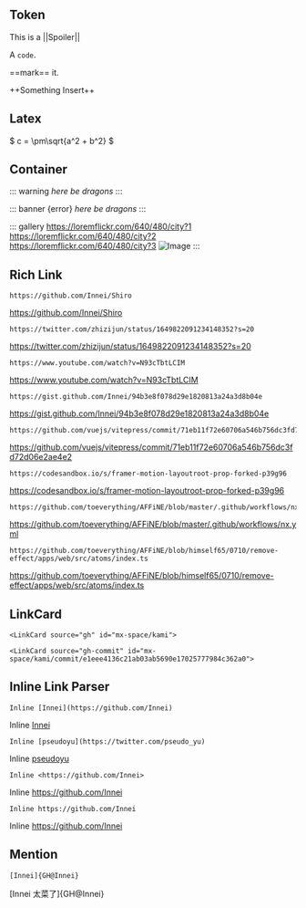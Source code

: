 ## Token

This is a ||Spoiler||

A `code`.

==mark== it.

++Something Insert++

## Latex

$ c = \pm\sqrt{a^2 + b^2} $

## Container

::: warning
_here be dragons_
:::

::: banner {error}
_here be dragons_
:::


::: gallery
https://loremflickr.com/640/480/city?1
https://loremflickr.com/640/480/city?2
https://loremflickr.com/640/480/city?3
![](https://loremflickr.com/640/480/city?4 "Image")
:::

## Rich Link

```
https://github.com/Innei/Shiro
```

https://github.com/Innei/Shiro

```
https://twitter.com/zhizijun/status/1649822091234148352?s=20
```

https://twitter.com/zhizijun/status/1649822091234148352?s=20

```
https://www.youtube.com/watch?v=N93cTbtLCIM
```

https://www.youtube.com/watch?v=N93cTbtLCIM

```
https://gist.github.com/Innei/94b3e8f078d29e1820813a24a3d8b04e
```

https://gist.github.com/Innei/94b3e8f078d29e1820813a24a3d8b04e

```
https://github.com/vuejs/vitepress/commit/71eb11f72e60706a546b756dc3fd72d06e2ae4e2
```

https://github.com/vuejs/vitepress/commit/71eb11f72e60706a546b756dc3fd72d06e2ae4e2


```
https://codesandbox.io/s/framer-motion-layoutroot-prop-forked-p39g96
```

https://codesandbox.io/s/framer-motion-layoutroot-prop-forked-p39g96

```
https://github.com/toeverything/AFFiNE/blob/master/.github/workflows/nx.yml
```

https://github.com/toeverything/AFFiNE/blob/master/.github/workflows/nx.yml

```
https://github.com/toeverything/AFFiNE/blob/himself65/0710/remove-effect/apps/web/src/atoms/index.ts
```

https://github.com/toeverything/AFFiNE/blob/himself65/0710/remove-effect/apps/web/src/atoms/index.ts

## LinkCard

```
<LinkCard source="gh" id="mx-space/kami">
```

<LinkCard source="gh" id="mx-space/kami">


```
<LinkCard source="gh-commit" id="mx-space/kami/commit/e1eee4136c21ab03ab5690e17025777984c362a0">
```

<LinkCard source="gh-commit" id="mx-space/kami/commit/e1eee4136c21ab03ab5690e17025777984c362a0">

## Inline Link Parser

```
Inline [Innei](https://github.com/Innei)
```

Inline [Innei](https://github.com/Innei)

```
Inline [pseudoyu](https://twitter.com/pseudo_yu)
```

Inline [pseudoyu](https://twitter.com/pseudo_yu)


```
Inline <https://github.com/Innei>
```

Inline <https://github.com/Innei>

```
Inline https://github.com/Innei
```

Inline https://github.com/Innei


## Mention

```
[Innei]{GH@Innei}
```

[Innei 太菜了]{GH@Innei}
